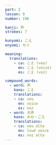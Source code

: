 ```yaml
---
part: 2
lesson: 9
number: 196

kanji: 声
strokes: 7

kunyomi: こえ
onyomi: セイ

meaning:
  translations:
    - ca: こえ (veu)
      en: こえ (voice)
      es: こえ (voz)

compound_words:
  - word: 声
    kana: こえ
    translations:
    - ca: veu
      en: voice
      es: voz
  - word: 大声
    kana: おお・ごえ
    translations:
    - ca: veu alta
      en: loud voice
      es: voz alta
---
```

